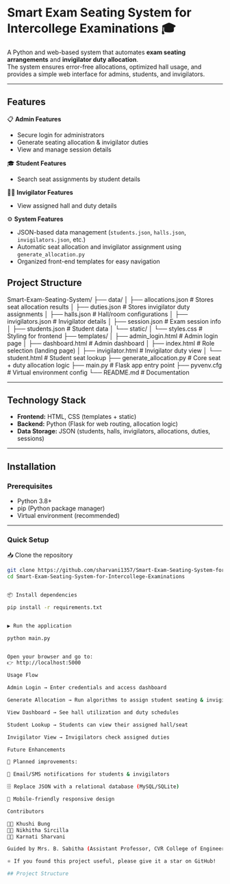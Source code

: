 # Smart Exam Seating System for Intercollege Examinations 🎓

A Python and web-based system that automates **exam seating arrangements** and **invigilator duty allocation**.  
The system ensures error-free allocations, optimized hall usage, and provides a simple web interface for admins, students, and invigilators.

---

## Features

📋 **Admin Features**  
- Secure login for administrators  
- Generate seating allocation & invigilator duties  
- View and manage session details  

🎓 **Student Features**  
- Search seat assignments by student details  

👩‍🏫 **Invigilator Features**  
- View assigned hall and duty details  

⚙️ **System Features**  
- JSON-based data management (`students.json`, `halls.json`, `invigilators.json`, etc.)  
- Automatic seat allocation and invigilator assignment using `generate_allocation.py`  
- Organized front-end templates for easy navigation  

## Project Structure

Smart-Exam-Seating-System/
├── data/
│ ├── allocations.json # Stores seat allocation results
│ ├── duties.json # Stores invigilator duty assignments
│ ├── halls.json # Hall/room configurations
│ ├── invigilators.json # Invigilator details
│ ├── session.json # Exam session info
│ ├── students.json # Student data
│ └── static/
│ └── styles.css # Styling for frontend
├── templates/
│ ├── admin_login.html # Admin login page
│ ├── dashboard.html # Admin dashboard
│ ├── index.html # Role selection (landing page)
│ ├── invigilator.html # Invigilator duty view
│ └── student.html # Student seat lookup
├── generate_allocation.py # Core seat + duty allocation logic
├── main.py # Flask app entry point
├── pyvenv.cfg # Virtual environment config
└── README.md # Documentation


---

## Technology Stack
- **Frontend:** HTML, CSS (templates + static)  
- **Backend:** Python (Flask for web routing, allocation logic)  
- **Data Storage:** JSON (students, halls, invigilators, allocations, duties, sessions)  

---

## Installation

### Prerequisites
- Python 3.8+  
- pip (Python package manager)  
- Virtual environment (recommended)  

---

### Quick Setup
📥 Clone the repository  
```bash
git clone https://github.com/sharvani1357/Smart-Exam-Seating-System-for-Intercollege-Examinations.git
cd Smart-Exam-Seating-System-for-Intercollege-Examinations


📦 Install dependencies

pip install -r requirements.txt


▶️ Run the application

python main.py


Open your browser and go to:
👉 http://localhost:5000

Usage Flow

Admin Login → Enter credentials and access dashboard

Generate Allocation → Run algorithms to assign student seating & invigilator duties

View Dashboard → See hall utilization and duty schedules

Student Lookup → Students can view their assigned hall/seat

Invigilator View → Invigilators check assigned duties

Future Enhancements

🚀 Planned improvements:

📩 Email/SMS notifications for students & invigilators

🗄️ Replace JSON with a relational database (MySQL/SQLite)

📱 Mobile-friendly responsive design

Contributors

👩‍💻 Khushi Bung
👩‍💻 Nikhitha Sircilla
👩‍💻 Karnati Sharvani

Guided by Mrs. B. Sabitha (Assistant Professor, CVR College of Engineering)

⭐ If you found this project useful, please give it a star on GitHub!

## Project Structure

